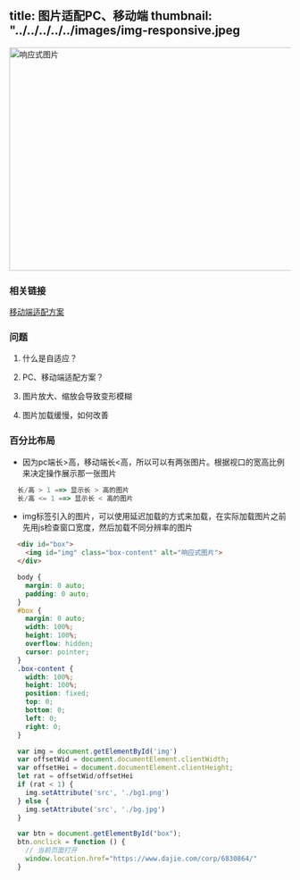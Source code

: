 title: 图片适配PC、移动端
thumbnail: "../../../../../images/img-responsive.jpeg
---
<img src="../../../../../images/img-responsive.jpeg" style="width: 720px;height: 400px" alt="响应式图片">

### 相关链接

[移动端适配方案](https://juejin.im/entry/56ce78eac24aa800545af276)

### 问题
1. 什么是自适应？

2. PC、移动端适配方案？

3. 图片放大、缩放会导致变形模糊

4. 图片加载缓慢，如何改善

### 百分比布局

* 因为pc端长>高，移动端长<高，所以可以有两张图片。根据视口的宽高比例来决定操作展示那一张图片
```JavaScript
  长/高 > 1 ==> 显示长 > 高的图片
  长/高 <= 1 ==> 显示长 < 高的图片
```
* img标签引入的图片，可以使用延迟加载的方式来加载，在实际加载图片之前先用js检查窗口宽度，然后加载不同分辨率的图片

```HTML
  <div id="box">
    <img id="img" class="box-content" alt="响应式图片">
  </div>
```

```CSS
  body {
    margin: 0 auto;
    padding: 0 auto;
  }
  #box {
    margin: 0 auto;
    width: 100%;
    height: 100%;
    overflow: hidden;
    cursor: pointer;
  }
  .box-content {
    width: 100%;
    height: 100%;
    position: fixed;
    top: 0;
    bottom: 0;
    left: 0;
    right: 0;
  }
```

```JavaScript
  var img = document.getElementById('img')
  var offsetWid = document.documentElement.clientWidth;
  var offsetHei = document.documentElement.clientHeight;
  let rat = offsetWid/offsetHei
  if (rat < 1) {
    img.setAttribute('src', './bg1.png')
  } else {
    img.setAttribute('src', './bg.jpg')
  }

  var btn = document.getElementById("box");
  btn.onclick = function () {
    // 当前页面打开
    window.location.href="https://www.dajie.com/corp/6830864/"
  }
```
